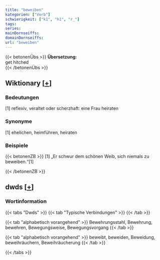 ```yaml
---
title: "beweiben"
kategorien: ["Verb"]
schwierigkeit: ["k1", "h1", "r_"]
tags:
series:
mainDornseiffs:
domainDornseiffs:
url: "beweiben"
---
```


{{< betonenÜbs >}}
**Übersetzung:**  
get hitched  
{{< /betonenÜbs >}}

## Wiktionary [[+](https://de.wiktionary.org/wiki/beweiben)]

### Bedeutungen
[1] reflexiv, veraltet oder scherzhaft: eine Frau heiraten  

### Synonyme
[1] ehelichen, heimführen, heiraten  

### Beispiele
{{< betonenZB >}}
[1] „Er schwur dem schönen Weib, sich niemals zu beweiben.“[1]  

{{< /betonenZB >}}


## dwds [[+](https://www.dwds.de/wb/beweiben)]

### Wortinformation
{{< tabs "Dwds" >}}
{{< tab "Typische Verbindungen" >}}
{{< /tab >}}

{{< tab "alphabetisch vorangehend" >}}
Bewehrungsstahl, Bewehrung, bewehren, Bewegungsweise, Bewegungsvorgang
{{< /tab >}}

{{< tab "alphabetisch vorangehend" >}}
beweibt, beweiden, Beweidung, beweihräuchern, Beweihräucherung
{{< /tab >}}

{{< /tabs >}}

